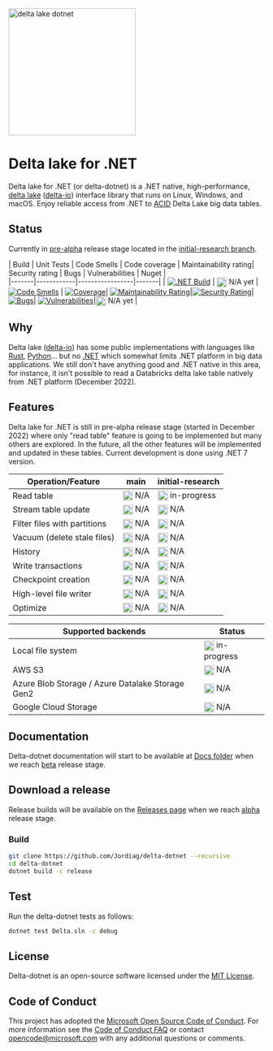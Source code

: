 <picture>
  <img alt="delta lake dotnet" src="https://user-images.githubusercontent.com/8865104/208916475-c45562fa-d28a-40f0-bdb4-745f2ed94b42.png" height="250">
</picture>

# Delta lake for .NET

Delta lake for .NET (or delta-dotnet) is a .NET native, high-performance, [delta lake](https://delta.io) ([delta-io](https://github.com/delta-io)) interface library that runs on Linux, Windows, and macOS. Enjoy reliable access from .NET to [ACID](https://en.wikipedia.org/wiki/ACID) Delta Lake big data tables.

## Status

Currently in [pre-alpha](https://en.wikipedia.org/wiki/Software_release_life_cycle#Pre-alpha) release stage located in the [initial-research branch](https://github.com/Jordiag/delta-dotnet/tree/initial-research).

| Build | Unit Tests | Code Smells | Code coverage | Maintainability rating| Security rating | Bugs | Vulnerabilities | Nuget |  
|-------|------------|-----------------|-------|
|   [![.NET Build](https://github.com/Jordiag/delta-dotnet/actions/workflows/build.yml/badge.svg?branch=initial-research)](https://github.com/Jordiag/delta-dotnet/actions/workflows/build.yml)   |    <img src="https://user-images.githubusercontent.com/8865104/208910828-d9a283f0-d8f4-4fc2-ac45-a8b5ac65b2e7.svg" alt="not-available" width="20" height="20" align="center" /> N/A  yet      |        [![Code Smells](https://sonarcloud.io/api/project_badges/measure?project=Jordiag_DeltaLake.Net&metric=code_smells)](https://sonarcloud.io/summary/new_code?id=Jordiag_DeltaLake.Net)       |  [![Coverage](https://sonarcloud.io/api/project_badges/measure?project=Jordiag_DeltaLake.Net&metric=coverage)](https://sonarcloud.io/summary/new_code?id=Jordiag_DeltaLake.Net)| [![Maintainability Rating](https://sonarcloud.io/api/project_badges/measure?project=Jordiag_DeltaLake.Net&metric=sqale_rating)](https://sonarcloud.io/summary/new_code?id=Jordiag_DeltaLake.Net)|[![Security Rating](https://sonarcloud.io/api/project_badges/measure?project=Jordiag_DeltaLake.Net&metric=security_rating)](https://sonarcloud.io/summary/new_code?id=Jordiag_DeltaLake.Net)| [![Bugs](https://sonarcloud.io/api/project_badges/measure?project=Jordiag_DeltaLake.Net&metric=bugs)](https://sonarcloud.io/summary/new_code?id=Jordiag_DeltaLake.Net)| [![Vulnerabilities](https://sonarcloud.io/api/project_badges/measure?project=Jordiag_DeltaLake.Net&metric=vulnerabilities)](https://sonarcloud.io/summary/new_code?id=Jordiag_DeltaLake.Net)|<img src="https://user-images.githubusercontent.com/8865104/208910828-d9a283f0-d8f4-4fc2-ac45-a8b5ac65b2e7.svg" alt="not-available" width="20" height="20" align="center" /> N/A yet  |

## Why

Delta lake ([delta-io](https://github.com/delta-io)) has some public implementations with languages like [Rust](https://github.com/delta-io/delta-rs), [Python](https://github.com/delta-io/delta-rs/tree/main/python)... but no [.NET](https://dotnet.microsoft.com/en-us/) which somewhat limits .NET platform in big data applications. We still don't have anything good and .NET native in this area, for instance, it isn't possible to read a Databricks delta lake table natively from .NET platform (December 2022).

## Features

Delta lake for .NET is still in pre-alpha release stage (started in December 2022) where only "read table" feature is going to be implemented but many others are explored. In the future, all the other features will be implemented and updated in these tables. Current development is done using .NET 7 version.

| Operation/Feature                                 | main | initial-research |
| ------------------------------------------------- | ---- | ----------------- |
| Read table                                        |<img src="https://user-images.githubusercontent.com/8865104/208910828-d9a283f0-d8f4-4fc2-ac45-a8b5ac65b2e7.svg" alt="not-available" width="20" height="20" align="center" /> N/A|<img src="https://user-images.githubusercontent.com/8865104/208909673-02f96934-a836-4141-84aa-db2dc7686d5c.svg" alt="in-progress" width="20" height="20" align="center" /> in-progress|
| Stream table update                               |<img src="https://user-images.githubusercontent.com/8865104/208910828-d9a283f0-d8f4-4fc2-ac45-a8b5ac65b2e7.svg" alt="not-available" width="20" height="20" align="center" /> N/A|<img src="https://user-images.githubusercontent.com/8865104/208910828-d9a283f0-d8f4-4fc2-ac45-a8b5ac65b2e7.svg" alt="not-available" width="20" height="20" align="center" /> N/A|
| Filter files with partitions                      |<img src="https://user-images.githubusercontent.com/8865104/208910828-d9a283f0-d8f4-4fc2-ac45-a8b5ac65b2e7.svg" alt="not-available" width="20" height="20" align="center" /> N/A|<img src="https://user-images.githubusercontent.com/8865104/208910828-d9a283f0-d8f4-4fc2-ac45-a8b5ac65b2e7.svg" alt="not-available" width="20" height="20" align="center" /> N/A|
| Vacuum (delete stale files)                       |<img src="https://user-images.githubusercontent.com/8865104/208910828-d9a283f0-d8f4-4fc2-ac45-a8b5ac65b2e7.svg" alt="not-available" width="20" height="20" align="center" /> N/A|<img src="https://user-images.githubusercontent.com/8865104/208910828-d9a283f0-d8f4-4fc2-ac45-a8b5ac65b2e7.svg" alt="not-available" width="20" height="20" align="center" /> N/A|
| History                                           |<img src="https://user-images.githubusercontent.com/8865104/208910828-d9a283f0-d8f4-4fc2-ac45-a8b5ac65b2e7.svg" alt="not-available" width="20" height="20" align="center" /> N/A|<img src="https://user-images.githubusercontent.com/8865104/208910828-d9a283f0-d8f4-4fc2-ac45-a8b5ac65b2e7.svg" alt="not-available" width="20" height="20" align="center" /> N/A|
| Write transactions                                |<img src="https://user-images.githubusercontent.com/8865104/208910828-d9a283f0-d8f4-4fc2-ac45-a8b5ac65b2e7.svg" alt="not-available" width="20" height="20" align="center" /> N/A|<img src="https://user-images.githubusercontent.com/8865104/208910828-d9a283f0-d8f4-4fc2-ac45-a8b5ac65b2e7.svg" alt="not-available" width="20" height="20" align="center" /> N/A|
| Checkpoint creation                               |<img src="https://user-images.githubusercontent.com/8865104/208910828-d9a283f0-d8f4-4fc2-ac45-a8b5ac65b2e7.svg" alt="not-available" width="20" height="20" align="center" /> N/A|<img src="https://user-images.githubusercontent.com/8865104/208910828-d9a283f0-d8f4-4fc2-ac45-a8b5ac65b2e7.svg" alt="not-available" width="20" height="20" align="center" /> N/A|
| High-level file writer                            |<img src="https://user-images.githubusercontent.com/8865104/208910828-d9a283f0-d8f4-4fc2-ac45-a8b5ac65b2e7.svg" alt="not-available" width="20" height="20" align="center" /> N/A|<img src="https://user-images.githubusercontent.com/8865104/208910828-d9a283f0-d8f4-4fc2-ac45-a8b5ac65b2e7.svg" alt="not-available" width="20" height="20" align="center" /> N/A|
| Optimize                                          |<img src="https://user-images.githubusercontent.com/8865104/208910828-d9a283f0-d8f4-4fc2-ac45-a8b5ac65b2e7.svg" alt="not-available" width="20" height="20" align="center" /> N/A|<img src="https://user-images.githubusercontent.com/8865104/208910828-d9a283f0-d8f4-4fc2-ac45-a8b5ac65b2e7.svg" alt="not-available" width="20" height="20" align="center" /> N/A|

| Supported backends                                | Status |
| ------------------------------------------------- | ---- |
| Local file system                                 |<img src="https://user-images.githubusercontent.com/8865104/208909673-02f96934-a836-4141-84aa-db2dc7686d5c.svg" alt="in-progress" width="20" height="20" align="center" /> in-progress|
| AWS S3                                            |<img src="https://user-images.githubusercontent.com/8865104/208910828-d9a283f0-d8f4-4fc2-ac45-a8b5ac65b2e7.svg" alt="not-available" width="20" height="20" align="center" /> N/A|
| Azure Blob Storage / Azure  Datalake Storage Gen2 |<img src="https://user-images.githubusercontent.com/8865104/208910828-d9a283f0-d8f4-4fc2-ac45-a8b5ac65b2e7.svg" alt="not-available" width="20" height="20" align="center" /> N/A|
| Google Cloud Storage                              |<img src="https://user-images.githubusercontent.com/8865104/208910828-d9a283f0-d8f4-4fc2-ac45-a8b5ac65b2e7.svg" alt="not-available" width="20" height="20" align="center" /> N/A|


## Documentation

Delta-dotnet documentation will start to be available at [Docs folder](https://github.com/Jordiag/delta-dotnet/tree/main/Docs) when we reach [beta](https://en.wikipedia.org/wiki/Software_release_life_cycle#Beta) release stage.

## Download a release

Release builds will be available on the [Releases page](https://github.com/Jordiag/delta-dotnet/releases) when we reach [alpha](https://en.wikipedia.org/wiki/Software_release_life_cycle#Alpha) release stage.

### Build

```sh
git clone https://github.com/Jordiag/delta-dotnet --recursive
cd delta-dotnet
dotnet build -c release
```

## Test

Run the delta-dotnet tests as follows:

```sh
dotnet test Delta.sln -c debug
```

## License

Delta-dotnet is an open-source software licensed under the [MIT License](https://github.com/git/git-scm.com/blob/main/MIT-LICENSE.txt).

## Code of Conduct

This project has adopted the
[Microsoft Open Source Code of Conduct](https://opensource.microsoft.com/codeofconduct/).
For more information see the
[Code of Conduct FAQ](https://opensource.microsoft.com/codeofconduct/faq/)
or contact [opencode@microsoft.com](mailto:opencode@microsoft.com)
with any additional questions or comments.
